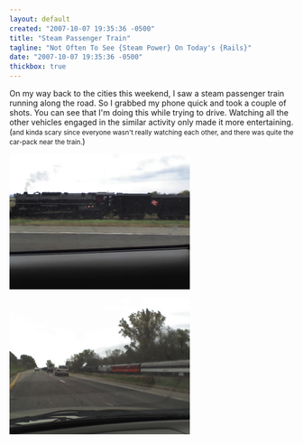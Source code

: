 ```yaml
---
layout: default
created: "2007-10-07 19:35:36 -0500"
title: "Steam Passenger Train"
tagline: "Not Often To See {Steam Power} On Today's {Rails}"
date: "2007-10-07 19:35:36 -0500"
thickbox: true
---
```




On my way back to the cities this weekend, I saw a steam passenger train running along the road.  So I grabbed my phone quick and took a couple of shots.  You can see that I'm doing this while trying to drive.  Watching all the other vehicles engaged in the similar activity only made it more entertaining.  (<small>and kinda scary since everyone wasn't really watching each other, and there was quite the car-pack near the train.</small>)



<a href="/images/steam-train-1b.jpg" class="thickbox" rel="train"><img src="/images/steam-train-1.jpg"/></a>

<a href="/images/steam-train-2b.jpg" class="thickbox" rel="train"><img src="/images/steam-train-2.jpg"/></a>


